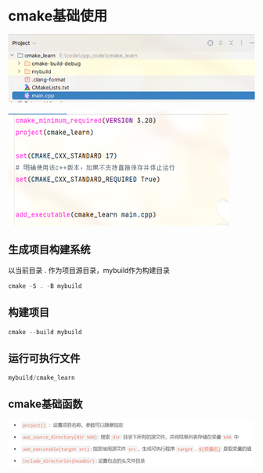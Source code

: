 # cmake基础使用

![image-20231025152030460](cmake.assets/image-20231025152030460.png)



![image-20231025152049282](cmake.assets/image-20231025152049282.png)

## 生成项目构建系统

以当前目录 . 作为项目源目录，mybuild作为构建目录

```c++
cmake -S . -B mybuild
```

## 构建项目

```c++
cmake --build mybuild
```

## 运行可执行文件

```c++
mybuild/cmake_learn
```



## cmake基础函数

![image-20231127205616775](cmake.assets/image-20231127205616775.png)

